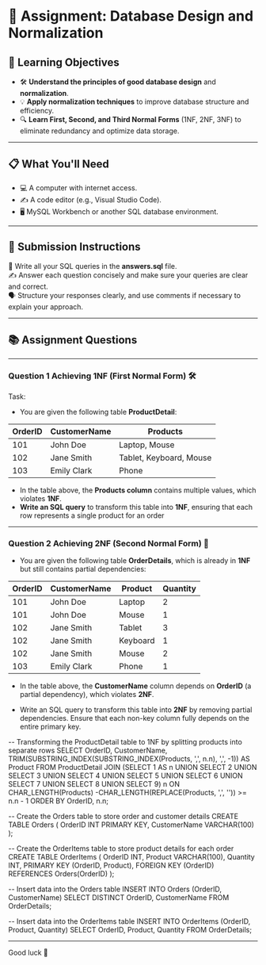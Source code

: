 # 📝 Assignment: Database Design and Normalization

## 🎯 **Learning Objectives**
* 🛠️ **Understand the principles of good database design** and **normalization**.
* 💡 **Apply normalization techniques** to improve database structure and efficiency.
* 🔍 **Learn First, Second, and Third Normal Forms** (1NF, 2NF, 3NF) to eliminate redundancy and optimize data storage.

---

## 📋 **What You'll Need**
* 💻 A computer with internet access.
* ✍️ A code editor (e.g., Visual Studio Code).
* 🖥️ MySQL Workbench or another SQL database environment.

---


## 📝 Submission Instructions  
📂 Write all your SQL queries in the **answers.sql** file.  
✍️ Answer each question concisely and make sure your queries are clear and correct.  
🗣️ Structure your responses clearly, and use comments if necessary to explain your approach.

--- 

## 📚 Assignment Questions

---

### Question 1 Achieving 1NF (First Normal Form) 🛠️
Task:
- You are given the following table **ProductDetail**:

| OrderID | CustomerName  | Products                        |
|---------|---------------|---------------------------------|
| 101     | John Doe      | Laptop, Mouse                   |
| 102     | Jane Smith    | Tablet, Keyboard, Mouse         |
| 103     | Emily Clark   | Phone                           |


- In the table above, the **Products column** contains multiple values, which violates **1NF**.
- **Write an SQL query** to transform this table into **1NF**, ensuring that each row represents a single product for an order

--- 

### Question 2 Achieving 2NF (Second Normal Form) 🧩

- You are given the following table **OrderDetails**, which is already in **1NF** but still contains partial dependencies:

| OrderID | CustomerName  | Product      | Quantity |
|---------|---------------|--------------|----------|
| 101     | John Doe      | Laptop       | 2        |
| 101     | John Doe      | Mouse        | 1        |
| 102     | Jane Smith    | Tablet       | 3        |
| 102     | Jane Smith    | Keyboard     | 1        |
| 102     | Jane Smith    | Mouse        | 2        |
| 103     | Emily Clark   | Phone        | 1        |

- In the table above, the **CustomerName** column depends on **OrderID** (a partial dependency), which violates **2NF**. 

- Write an SQL query to transform this table into **2NF** by removing partial dependencies. Ensure that each non-key column fully depends on the entire primary key.


-- Transforming the ProductDetail table to 1NF by splitting products into separate rows
SELECT OrderID, CustomerName, TRIM(SUBSTRING_INDEX(SUBSTRING_INDEX(Products, ',', n.n), ',', -1)) AS Product
FROM ProductDetail
JOIN (SELECT 1 AS n UNION SELECT 2 UNION SELECT 3 UNION SELECT 4 UNION SELECT 5 UNION SELECT 6 UNION SELECT 7 UNION SELECT 8 UNION SELECT 9) n
  ON CHAR_LENGTH(Products) -CHAR_LENGTH(REPLACE(Products, ',', '')) >= n.n - 1
ORDER BY OrderID, n.n;




-- Create the Orders table to store order and customer details
CREATE TABLE Orders (
  OrderID INT PRIMARY KEY,
  CustomerName VARCHAR(100)
);

-- Create the OrderItems table to store product details for each order
CREATE TABLE OrderItems (
  OrderID INT,
  Product VARCHAR(100),
  Quantity INT,
  PRIMARY KEY (OrderID, Product),
  FOREIGN KEY (OrderID) REFERENCES Orders(OrderID)
);

-- Insert data into the Orders table
INSERT INTO Orders (OrderID, CustomerName)
SELECT DISTINCT OrderID, CustomerName
FROM OrderDetails;

-- Insert data into the OrderItems table
INSERT INTO OrderItems (OrderID, Product, Quantity)
SELECT OrderID, Product, Quantity
FROM OrderDetails;













---
Good luck 🚀
